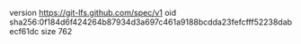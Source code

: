 version https://git-lfs.github.com/spec/v1
oid sha256:0f184d6f424264b87934d3a697c461a9188bcdda23fefcfff52238dabecf61dc
size 762
